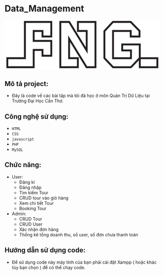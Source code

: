 # Data_Management

<img src="https://github.com/lequocthinh-Genesis/FNG-demo-1/blob/master/assets/img/FNG-logo.png?raw=true">

## Mô tả project:

- Đây là code về các bài tập mà tôi đã học ở môn Quản Trị Dữ Liệu tại Trường Đại Học Cần Thơ.

## Công nghệ sử dụng:

- `HTML`
- `CSS`
- `javascript`
- `PHP`
- `MySQL`

## Chức năng:

- User:
  - Đăng kí
  - Đăng nhập
  - Tìm kiếm Tour
  - CRUD tour vào giỏ hàng
  - Xem chi tiết Tour
  - Booking Tour
- Admin:
  - CRUD Tour
  - CRUD User
  - Xác nhận đơn hàng
  - Thống kê tổng doanh thu, số user, số đơn chưa thanh toán

## Hướng dẫn sử dụng code:

- Để sử dụng code này máy tính của bạn phải cài đặt Xampp ( hoặc khác tùy bạn chọn ) để có thể chạy code.
